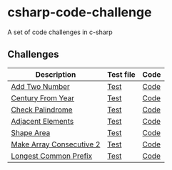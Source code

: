 # csharp-code-challenge
A set of code challenges in c-sharp
## Challenges
| Description | Test file | Code | 
|---|---|---| 
| [Add Two Number](docs/Add.md)| [Test](test/CodeChallenge.Test/AddChallengeTests.cs)| [Code](src/CodeChallenge/Challenges/AddChallenge.cs) |
| [Century From Year](docs/CenturyFromYear.md)| [Test](test/CodeChallenge.Test/CenturyFromYearChallengeTests.cs)| [Code](src/CodeChallenge/Challenges/CenturyFromYearChallenge.cs) |
| [Check Palindrome](docs/CheckPalindrome.md)| [Test](test/CodeChallenge.Test/CheckPalindromeChallengeTests.cs)| [Code](src/CodeChallenge/Challenges/CheckPalindromeChallenge.cs) |
| [Adjacent Elements](docs/AdjacentElements.md)| [Test](test/CodeChallenge.Test/AdjacentElementsChallengeTests.cs)| [Code](src/CodeChallenge/Challenges/AdjacentElementsChallenge.cs) |
| [Shape Area](docs/ShapeArea.md)| [Test](test/CodeChallenge.Test/ShapeAreaChallengeTests.cs)| [Code](src/CodeChallenge/Challenges/ShapeAreaChallenge.cs) |
| [Make Array Consecutive 2](docs/MakeArrayConsecutive2.md)| [Test](test/CodeChallenge.Test/MakeArrayConsecutive2ChallengeTests.cs)| [Code](src/CodeChallenge/Challenges/MakeArrayConsecutive2Challenge.cs) |
| [Longest Common Prefix](docs/LongestCommonPrefix.md)| [Test](test/CodeChallenge.Test/LongestCommonPrefixChallengeTests.cs)| [Code](src/CodeChallenge/Challenges/LongestCommonPrefixChallenge.cs) |

